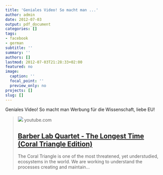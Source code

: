 ```yaml
---
title: 'Geniales Video! So macht man ...'
author: admin
date: 2012-07-03
output: pdf_document
categories: []
tags:
- facebook
- german
subtitle: ''
summary: ''
authors: []
lastmod: 2012-07-03T21:28:33+02:00
featured: no
image:
  caption: ''
  focal_point: ''
  preview_only: no
projects: []
slug: []
---
```

Geniales Video! So macht man Werbung für die Wissenschaft, liebe EU!
> [![](https://i.ytimg.com/vi/9BI2m3QoaS8/hqdefault.jpg)](http://www.youtube.com/watch?v=9BI2m3QoaS8)
> youtube.com
> ## [Barber Lab Quartet - The Longest Time (Coral Triangle Edition)](http://www.youtube.com/watch?v=9BI2m3QoaS8)
>
>The Coral Triangle is one of the most threatened, yet understudied, ecosystems in the world. We are working to understand the processes creating and maintain...

